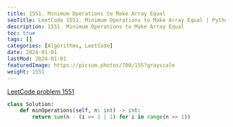 ```yaml
---
title: 1551. Minimum Operations to Make Array Equal
seoTitle: LeetCode 1551. Minimum Operations to Make Array Equal | Python solution and explanation
description: 1551. Minimum Operations to Make Array Equal
toc: true
tags: []
categories: [Algorithms, LeetCode]
date: 2024-01-01
lastMod: 2024-01-01
featuredImage: https://picsum.photos/700/155?grayscale
weight: 1551
---
```


[LeetCode problem 1551](https://leetcode.com/problems/minimum-operations-to-make-array-equal/)

```python
class Solution:
    def minOperations(self, n: int) -> int:
        return sum(n - (i << 1 | 1) for i in range(n >> 1))

```
